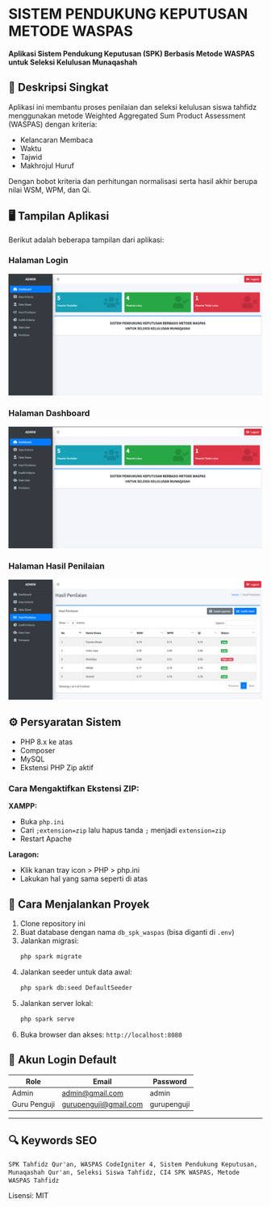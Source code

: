 # SISTEM PENDUKUNG KEPUTUSAN METODE WASPAS

**Aplikasi Sistem Pendukung Keputusan (SPK) Berbasis Metode WASPAS untuk Seleksi Kelulusan Munaqashah**

## 📌 Deskripsi Singkat

Aplikasi ini membantu proses penilaian dan seleksi kelulusan siswa tahfidz menggunakan metode Weighted Aggregated Sum Product Assessment (WASPAS) dengan kriteria:

- Kelancaran Membaca
- Waktu
- Tajwid
- Makhrojul Huruf

Dengan bobot kriteria dan perhitungan normalisasi serta hasil akhir berupa nilai WSM, WPM, dan Qi.

## 🖥️ Tampilan Aplikasi

Berikut adalah beberapa tampilan dari aplikasi:

### Halaman Login

![Dashboard](tampilan_dashboard.png)

### Halaman Dashboard

![Dashboard](tampilan_dashboard.png)

### Halaman Hasil Penilaian

![Hasil Penilaian](tampilan_hasil_penilaian.png)

## ⚙️ Persyaratan Sistem

- PHP 8.x ke atas
- Composer
- MySQL
- Ekstensi PHP Zip aktif

### Cara Mengaktifkan Ekstensi ZIP:

**XAMPP:**

- Buka `php.ini`
- Cari `;extension=zip` lalu hapus tanda `;` menjadi `extension=zip`
- Restart Apache

**Laragon:**

- Klik kanan tray icon > PHP > php.ini
- Lakukan hal yang sama seperti di atas

## 🚀 Cara Menjalankan Proyek

1. Clone repository ini
2. Buat database dengan nama `db_spk_waspas` (bisa diganti di `.env`)
3. Jalankan migrasi:
   ```bash
   php spark migrate
   ```
4. Jalankan seeder untuk data awal:
   ```bash
   php spark db:seed DefaultSeeder
   ```
5. Jalankan server lokal:
   ```bash
   php spark serve
   ```
6. Buka browser dan akses: `http://localhost:8080`

## 👥 Akun Login Default

| Role         | Email                 | Password    |
| ------------ | --------------------- | ----------- |
| Admin        | admin@gmail.com       | admin       |
| Guru Penguji | gurupenguji@gmail.com | gurupenguji |

---

## 🔍 Keywords SEO

```
SPK Tahfidz Qur'an, WASPAS CodeIgniter 4, Sistem Pendukung Keputusan, Munaqashah Qur'an, Seleksi Siswa Tahfidz, CI4 SPK WASPAS, Metode WASPAS Tahfidz
```

Lisensi: MIT
